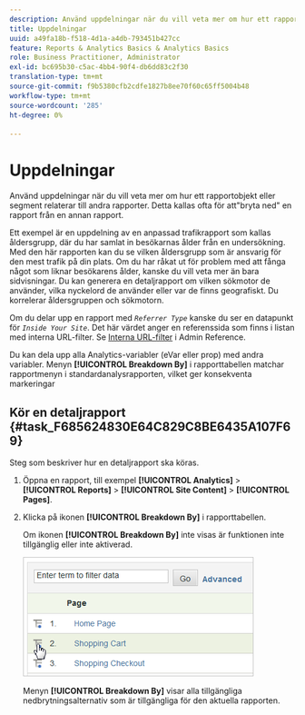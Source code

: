 ```yaml
---
description: Använd uppdelningar när du vill veta mer om hur ett rapportobjekt eller segment relaterar till andra rapporter. Detta kallas ofta för att"bryta ned" en rapport från en annan rapport.
title: Uppdelningar
uuid: a49fa18b-f518-4d1a-a4db-793451b427cc
feature: Reports & Analytics Basics & Analytics Basics
role: Business Practitioner, Administrator
exl-id: bc695b30-c5ac-4bb4-90f4-db6dd83c2f30
translation-type: tm+mt
source-git-commit: f9b5380cfb2cdfe1827b8ee70f60c65ff5004b48
workflow-type: tm+mt
source-wordcount: '285'
ht-degree: 0%

---
```


# Uppdelningar

Använd uppdelningar när du vill veta mer om hur ett rapportobjekt eller segment relaterar till andra rapporter. Detta kallas ofta för att&quot;bryta ned&quot; en rapport från en annan rapport.

Ett exempel är en uppdelning av en anpassad trafikrapport som kallas åldersgrupp, där du har samlat in besökarnas ålder från en undersökning. Med den här rapporten kan du se vilken åldersgrupp som är ansvarig för den mest trafik på din plats. Om du har råkat ut för problem med att fånga något som liknar besökarens ålder, kanske du vill veta mer än bara sidvisningar. Du kan generera en detaljrapport om vilken sökmotor de använder, vilka nyckelord de använder eller var de finns geografiskt. Du korrelerar åldersgruppen och sökmotorn.

Om du delar upp en rapport med *`Referrer Type`* kanske du ser en datapunkt för *`Inside Your Site`*. Det här värdet anger en referenssida som finns i listan med interna URL-filter. Se [Interna URL-filter](/help/admin/admin/internal-url-filter-admin.md) i Admin Reference.

Du kan dela upp alla Analytics-variabler (eVar eller prop) med andra variabler. Menyn **[!UICONTROL Breakdown By]** i rapporttabellen matchar rapportmenyn i standardanalysrapporten, vilket ger konsekventa markeringar

## Kör en detaljrapport {#task_F685624830E64C829C8BE6435A107F69}

Steg som beskriver hur en detaljrapport ska köras.

<!-- 

t_reports_breakdown.xml

 -->

1. Öppna en rapport, till exempel **[!UICONTROL Analytics]** > **[!UICONTROL Reports]** > **[!UICONTROL Site Content]** > **[!UICONTROL Pages]**.
1. Klicka på ikonen **[!UICONTROL Breakdown By]** i rapporttabellen.

   Om ikonen **[!UICONTROL Breakdown By]** inte visas är funktionen inte tillgänglig eller inte aktiverad.

   ![](assets/breakdown.png)

   Menyn **[!UICONTROL Breakdown By]** visar alla tillgängliga nedbrytningsalternativ som är tillgängliga för den aktuella rapporten.
